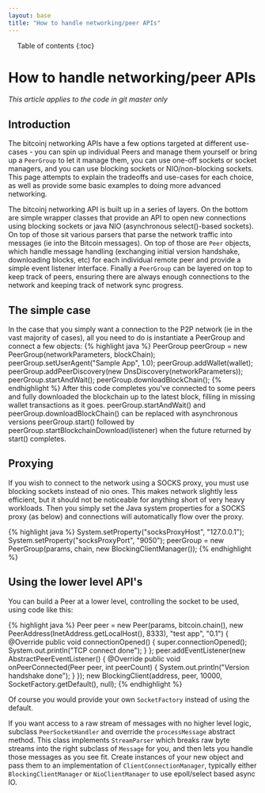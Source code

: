```yaml
---
layout: base
title: "How to handle networking/peer APIs"
---
```


<div markdown="1" id="toc" class="toc"><div markdown="1">

* Table of contents
{:toc}

</div></div>

<div markdown="1" class="toccontent">

# How to handle networking/peer APIs

_This article applies to the code in git master only_

## Introduction

The bitcoinj networking APIs have a few options targeted at different use-cases - you can spin up individual Peers and manage them yourself or bring up a `PeerGroup` to let it manage them, you can use one-off sockets or socket managers, and you can use blocking sockets or NIO/non-blocking sockets. This page attempts to explain the tradeoffs and use-cases for each choice, as well as provide some basic examples to doing more advanced networking.

The bitcoinj networking API is built up in a series of layers. On the bottom are simple wrapper classes that provide an API to open new connections using blocking sockets or java NIO (asynchronous select()-based sockets). On top of those sit various parsers that parse the network traffic into messages (ie into the Bitcoin messages). On top of those are `Peer` objects, which handle message handling (exchanging initial version handshake, downloading blocks, etc) for each individual remote peer and provide a simple event listener interface. Finally a `PeerGroup` can be layered on top to keep track of peers, ensuring there are always enough connections to the network and keeping track of network sync progress.

## The simple case

In the case that you simply want a connection to the P2P network (ie in the vast majority of cases), all you need to do is instantiate a PeerGroup and connect a few objects:
{% highlight java %}
PeerGroup peerGroup = new PeerGroup(networkParameters, blockChain);
peerGroup.setUserAgent("Sample App", 1.0);
peerGroup.addWallet(wallet);
peerGroup.addPeerDiscovery(new DnsDiscovery(networkParameters));
peerGroup.startAndWait();
peerGroup.downloadBlockChain();
{% endhighlight %}
After this code completes you've connected to some peers and fully downloaded the blockchain up to the latest block, filling in missing wallet transactions as it goes. peerGroup.startAndWait() and peerGroup.downloadBlockChain() can be replaced with asynchronous versions peerGroup.start() followed by peerGroup.startBlockchainDownload(listener) when the future returned by start() completes.

## Proxying

If you wish to connect to the network using a SOCKS proxy, you must use blocking sockets instead of nio ones. This makes network slightly less efficient, but it should not be noticeable for anything short of very heavy workloads. Then you simply set the Java system properties for a SOCKS proxy (as below) and connections will automatically flow over the proxy. 

{% highlight java %}
System.setProperty("socksProxyHost", "127.0.0.1");
System.setProperty("socksProxyPort", "9050");
peerGroup = new PeerGroup(params, chain, new BlockingClientManager());
{% endhighlight %}

## Using the lower level API's

You can build a Peer at a lower level, controlling the socket to be used, using code like this:

{% highlight java %}
Peer peer = new Peer(params, bitcoin.chain(), new PeerAddress(InetAddress.getLocalHost(), 8333), "test app", "0.1") {
    @Override
    public void connectionOpened() {
        super.connectionOpened();
        System.out.println("TCP connect done");
    }
};
peer.addEventListener(new AbstractPeerEventListener() {
    @Override
    public void onPeerConnected(Peer peer, int peerCount) {
        System.out.println("Version handshake done");
    }
});
new BlockingClient(address, peer, 10000, SocketFactory.getDefault(), null);
{% endhighlight %}

Of course you would provide your own `SocketFactory` instead of using the default.

If you want access to a raw stream of messages with no higher level logic, subclass `PeerSocketHandler` and override the `processMessage` abstract method. This class implements `StreamParser` which breaks raw byte streams into the right subclass of `Message` for you, and then lets you handle those messages as you see fit. Create instances of your new object and pass them to an implementation of `ClientConnectionManager`, typically either `BlockingClientManager` or `NioClientManager` to use epoll/select based async IO.

</div>
